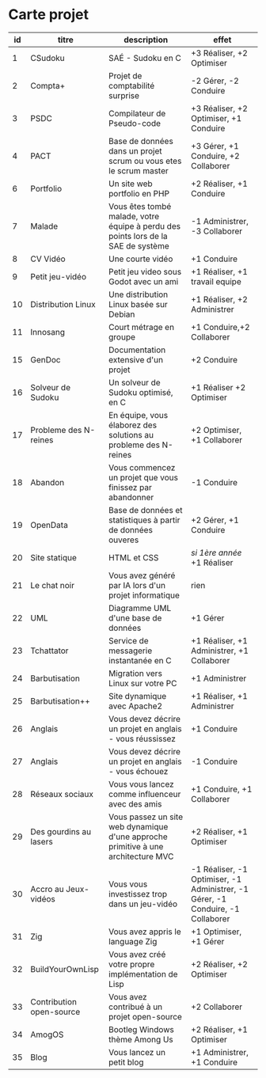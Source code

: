 # Carte projet

|id|titre|description|effet|
|-|-|-|-|
|1|CSudoku|SAÉ - Sudoku en C|+3 Réaliser, +2 Optimiser|
|2|Compta+|Projet de comptabilité surprise|-2 Gérer, -2 Conduire |
|3|PSDC|Compilateur de Pseudo-code|+3 Réaliser, +2 Optimiser, +1 Conduire|
|4|PACT|Base de données dans un projet scrum ou vous etes le scrum master|+3 Gérer, +1 Conduire, +2 Collaborer|
|6|Portfolio|Un site web portfolio en PHP|+2 Réaliser, +1 Conduire|
|7|Malade|Vous êtes tombé malade, votre équipe à perdu des points lors de la SAE de système|-1 Administrer, -3 Collaborer|
|8|CV Vidéo|Une courte vidéo|+1 Conduire|
|9|Petit jeu-vidéo|Petit jeu video sous Godot avec un ami|+1 Réaliser, +1 travail equipe|
|10|Distribution Linux|Une distribution Linux basée sur Debian|+1 Réaliser, +2 Administrer|
|11|Innosang|Court métrage en groupe|+1 Conduire,+2 Collaborer|
|15|GenDoc|Documentation extensive d'un projet|+2 Conduire|
|16|Solveur de Sudoku|Un solveur de Sudoku optimisé, en C|+1 Réaliser +2 Optimiser|
|17|Probleme des N-reines|En équipe, vous élaborez des solutions au probleme des N-reines|+2 Optimiser, +1 Collaborer|
|18|Abandon|Vous commencez un projet que vous finissez par abandonner|-1 Conduire|
|19|OpenData|Base de données et statistiques à partir de données ouveres|+2 Gérer, +1 Conduire|
|20|Site statique|HTML et CSS|*si 1ère année* +1 Réaliser|
|21|Le chat noir|Vous avez généré par IA lors d'un projet informatique|rien|
|22|UML|Diagramme UML d'une base de données|+1 Gérer|
|23|Tchattator|Service de messagerie instantanée en C|+1 Réaliser, +1 Administrer, +1 Collaborer|
|24|Barbutisation|Migration vers Linux sur votre PC|+1 Administrer|
|25|Barbutisation++|Site dynamique avec Apache2|+1 Réaliser, +1 Administrer|
|26|Anglais|Vous devez décrire un projet en anglais - vous réussissez|+1 Conduire|
|27|Anglais|Vous devez décrire un projet en anglais - vous échouez|-1 Conduire|
|28|Réseaux sociaux|Vous vous lancez comme influenceur avec des amis|+1 Conduire, +1 Collaborer|
|29|Des gourdins au lasers|Vous passez un site web dynamique d'une approche primitive à une architecture MVC|+2 Réaliser, +1 Optimiser|
|30|Accro au Jeux-vidéos|Vous vous investissez trop dans un jeu-vidéo|-1 Réaliser, -1 Optimiser, -1 Administrer, -1 Gérer, -1 Conduire, -1 Collaborer|
|31|Zig|Vous avez appris le language Zig|+1 Optimiser, +1 Gérer
|32|BuildYourOwnLisp|Vous avez créé votre propre implémentation de Lisp|+2 Réaliser, +2 Optimiser|
|33|Contribution open-source|Vous avez contribué à un projet open-source|+2 Collaborer|
|34|AmogOS|Bootleg Windows thème Among Us|+2 Réaliser, +1 Optimiser|
|35|Blog|Vous lancez un petit blog|+1 Administrer, +1 Conduire|
